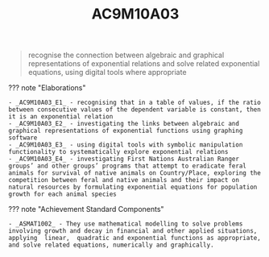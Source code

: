 ﻿---
backlinks:
- title: Learning Areas
  url: /sense/Teaching/Curriculum/v9/v9-learning-areas.html
tags: australian-curriculum
title: AC9M10A03
type: note
---
> recognise the connection between algebraic and graphical representations of exponential relations and solve related exponential equations, using digital tools where appropriate

??? note "Elaborations"

	- _AC9M10A03_E1_ - recognising that in a table of values, if the ratio between consecutive values of the dependent variable is constant, then it is an exponential relation
	- _AC9M10A03_E2_ - investigating the links between algebraic and graphical representations of exponential functions using graphing software
	- _AC9M10A03_E3_ - using digital tools with symbolic manipulation functionality to systematically explore exponential relations
	- _AC9M10A03_E4_ - investigating First Nations Australian Ranger groups’ and other groups’ programs that attempt to eradicate feral animals for survival of native animals on Country/Place, exploring the competition between feral and native animals and their impact on natural resources by formulating exponential equations for population growth for each animal species
??? note "Achievement Standard Components"

	- _ASMAT1002_ - They use mathematical modelling to solve problems involving growth and decay in financial and other applied situations, applying  linear,  quadratic and exponential functions as appropriate, and solve related equations, numerically and graphically.